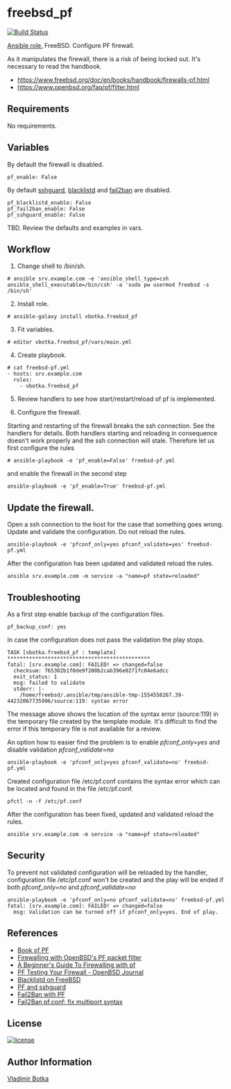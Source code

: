 freebsd_pf
==========

[![Build Status](https://travis-ci.org/vbotka/ansible-freebsd-pf.svg?branch=master)](https://travis-ci.org/vbotka/ansible-freebsd-pf)

[Ansible role.](https://galaxy.ansible.com/vbotka/freebsd_pf/) FreeBSD. Configure PF firewall.

As it manipulates the firewall, there is a risk of being locked out. It's necessary to read the handbook.
- https://www.freebsd.org/doc/en/books/handbook/firewalls-pf.html
- https://www.openbsd.org/faq/pf/filter.html


Requirements
------------

No requirements.


Variables
---------

By default the firewall is disabled.

```
pf_enable: False
```

By default [sshguard](https://www.sshguard.net/), [blacklistd](https://www.freebsd.org/cgi/man.cgi?query=blacklistd) and [fail2ban](https://www.fail2ban.org/) are disabled.

```
pf_blacklistd_enable: False
pf_fail2ban_enable: False
pf_sshguard_enable: False
```

TBD. Review the defaults and examples in vars.


Workflow
--------

1) Change shell to /bin/sh.

```
# ansible srv.example.com -e 'ansible_shell_type=csh ansible_shell_executable=/bin/csh' -a 'sudo pw usermod freebsd -s /bin/sh'
```

2) Install role.

```
# ansible-galaxy install vbotka.freebsd_pf
```

3) Fit variables.

```
# editor vbotka.freebsd_pf/vars/main.yml
```

4) Create playbook.

```
# cat freebsd-pf.yml
- hosts: srv.example.com
  roles:
    - vbotka.freebsd_pf
```

5) Review handlers to see how start/restart/reload of pf is implemented.

6) Configure the firewall.

Starting and restarting of the firewall breaks the ssh connection. See
the handlers for details. Both handlers starting and reloading in
consequence doesn't work properly and the ssh connection will
stale. Therefore let us first configure the rules

```
# ansible-playbook -e 'pf_enable=False' freebsd-pf.yml
```

and enable the firewall in the second step

```
ansible-playbook -e 'pf_enable=True' freebsd-pf.yml
```

Update the firewall.
--------------------

Open a ssh connection to the host for the case that something goes
wrong. Update and validate the configuration. Do not reload the rules.

```
ansible-playbook -e 'pfconf_only=yes pfconf_validate=yes' freebsd-pf.yml
```

After the configuration has been updated and validated reload the rules.

```
ansible srv.example.com -m service -a "name=pf state=reloaded"
```

Troubleshooting
---------------

As a first step enable backup of the configuration files.

```
pf_backup_conf: yes
```

In case the configuration does not pass the validation the play stops.

```
TASK [vbotka.freebsd_pf : template] **********************************************
fatal: [srv.example.com]: FAILED! => changed=false
  checksum: 765302b1f0de9f200b2cab396e0271fc04e6adcc
  exit_status: 1
  msg: failed to validate
  stderr: |-
    /home/freebsd/.ansible/tmp/ansible-tmp-1554558267.39-44232067735996/source:119: syntax error
```

The message above shows the location of the syntax error (source:119)
in the temporary file created by the template module. It's difficult to
find the error if this temporary file is not available for a review.

An option how to easier find the problem is to enable
*pfconf_only=yes* and disable validation *pfconf_validate=no*

```
ansible-playbook -e 'pfconf_only=yes pfconf_validate=no' freebsd-pf.yml
```

Created configuration file /etc/pf.conf contains the syntax error
which can be located and found in the file /etc/pf.conf.

```
pfctl -n -f /etc/pf.conf
```

After the configuration has been fixed, updated and validated reload the rules.

```
ansible srv.example.com -m service -a "name=pf state=reloaded"
```

Security
--------

To prevent not validated configuration will be reloaded by the
handler, configuration file /etc/pf.conf won't be created and the play
will be ended if both *pfconf_only=no* and *pfconf_validate=no*

```
ansible-playbook -e 'pfconf_only=no pfconf_validate=no' freebsd-pf.yml
fatal: [srv.example.com]: FAILED! => changed=false
  msg: Validation can be turned off if pfconf_only=yes. End of play.
```

References
----------

- [Book of PF](https://nostarch.com/pf3)
- [Firewalling with OpenBSD's PF packet filter](http://rlworkman.net/howtos/OpenBSD_pf_guide.html)
- [A Beginner's Guide To Firewalling with pf](http://srobb.net/pf.html)
- [PF Testing Your Firewall - OpenBSD Journal ](http://undeadly.org/cgi?action=article&sid=20060928081238)
- [Blacklistd on FreeBSD](https://www.vultr.com/docs/how-to-install-blacklistd-on-freebsd-11-1)
- [PF and sshguard](https://forums.freebsd.org/threads/how-to-get-pf-and-sshguard-to-stop-this-guy.64933/)
- [Fail2Ban with PF](http://www.purplehat.org/?page_id=566)
- [Fail2Ban pf.conf: fix multiport syntax](https://github.com/fail2ban/fail2ban/pull/1925)

License
-------

[![license](https://img.shields.io/badge/license-BSD-red.svg)](https://www.freebsd.org/doc/en/articles/bsdl-gpl/article.html)

Author Information
------------------

[Vladimir Botka](https://botka.link)

